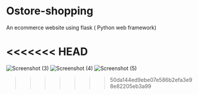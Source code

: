 # Ostore-shopping
An ecommerce website using flask ( Python web framework)


<<<<<<< HEAD
=======
![Screenshot (3)](https://user-images.githubusercontent.com/63925047/166123163-e4ec22f5-89d3-4554-ad39-a1fd659e38a4.png)
![Screenshot (4)](https://user-images.githubusercontent.com/63925047/166123168-3bdc6af0-2931-4b7b-8f7e-843193ca3c80.png)
![Screenshot (5)](https://user-images.githubusercontent.com/63925047/166123169-d17998e1-1e56-47b3-b210-310f12b48d68.png)

>>>>>>> 50da144ed9ebe07e586b2efa3e98e82205eb3a99
